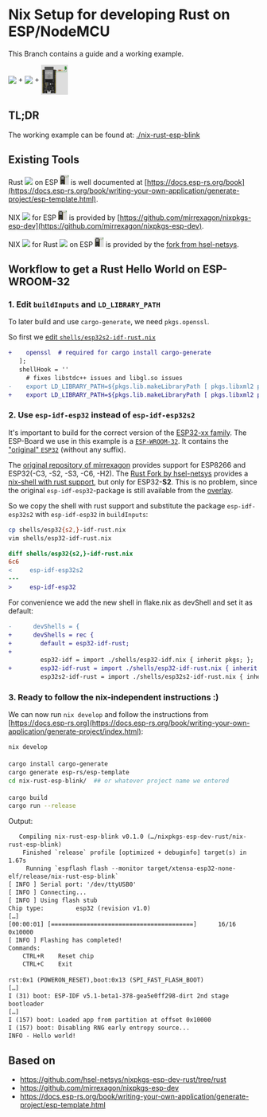 # Nix Setup for developing Rust on ESP/NodeMCU

This Branch contains a guide and a working example.

<img src="https://raw.githubusercontent.com/NixOS/nixos-artwork/refs/heads/master/logo/nix-snowflake-rainbow.svg" height="60px" align="center"/> +
<img src="https://upload.wikimedia.org/wikipedia/commons/d/d5/Rust_programming_language_black_logo.svg" height="60px" align="center"/> +
<img src="./nix-rust-esp-blink/diagram.png?raw=true" height="60px" align="center"/>

## TL;DR

The working example can be found at:
[./nix-rust-esp-blink](./nix-rust-esp-blink)


## Existing Tools

Rust <img src="https://upload.wikimedia.org/wikipedia/commons/d/d5/Rust_programming_language_black_logo.svg" height="20px"/> on
ESP <img src="./nix-rust-esp-blink/diagram.png?raw=true" height="20px"/>
is well documented at [https://docs.esp-rs.org/book](https://docs.esp-rs.org/book/writing-your-own-application/generate-project/esp-template.html).

NIX <img src="https://raw.githubusercontent.com/NixOS/nixos-artwork/refs/heads/master/logo/nix-snowflake-colours.svg" height="20px"/> for
ESP <img src="./nix-rust-esp-blink/diagram.png?raw=true" height="20px"/>
is provided by [https://github.com/mirrexagon/nixpkgs-esp-dev](https://github.com/mirrexagon/nixpkgs-esp-dev).

NIX <img src="https://raw.githubusercontent.com/NixOS/nixos-artwork/refs/heads/master/logo/nix-snowflake-colours.svg" height="20px"/> for
Rust <img src="https://upload.wikimedia.org/wikipedia/commons/d/d5/Rust_programming_language_black_logo.svg" height="20px"/> on
ESP <img src="./nix-rust-esp-blink/diagram.png?raw=true" height="20px"/>
is provided by the [fork from hsel-netsys](https://github.com/hsel-netsys/nixpkgs-esp-dev-rust/tree/rust).


## Workflow to get a Rust Hello World on ESP-WROOM-32

### 1. Edit `buildInputs` and `LD_LIBRARY_PATH`

To later build and use `cargo-generate`, we need `pkgs.openssl`.

So first we [edit `shells/esp32s2-idf-rust.nix`](https://github.com/johannesloetzsch/nixpkgs-esp-dev-rust/compare/321d69c4..686e20be#diff-d581342908253b847eb7c7106ff2e9bb8d9de94e22133166b8106e6ec8db10caR34)

```diff
+    openssl  # required for cargo install cargo-generate
   ];
   shellHook = ''
     # fixes libstdc++ issues and libgl.so issues
-    export LD_LIBRARY_PATH=${pkgs.lib.makeLibraryPath [ pkgs.libxml2 pkgs.zlib pkgs.stdenv.cc.cc.lib ]}
+    export LD_LIBRARY_PATH=${pkgs.lib.makeLibraryPath [ pkgs.libxml2 pkgs.zlib pkgs.stdenv.cc.cc.lib pkgs.openssl ]}
```


### 2. Use `esp-idf-esp32` instead of `esp-idf-esp32s2`

It's important to build for the correct version of the [ESP32-xx family](https://en.wikipedia.org/wiki/ESP32#ESP32-xx_family).
The ESP-Board we use in this example is a [`ESP-WROOM-32`](https://en.wikipedia.org/wiki/ESP32#Printed_circuit_boards). It contains the ["original" `ESP32`](https://en.wikipedia.org/wiki/ESP32#ESP32) (without any suffix).

The [original repository of mirrexagon](https://github.com/mirrexagon/nixpkgs-esp-dev) provides support for ESP8266 and ESP32(-C3, -S2, -S3, -C6, -H2).
The [Rust Fork by hsel-netsys](https://github.com/hsel-netsys/nixpkgs-esp-dev-rust) provides a [nix-shell with rust support](shells/esp32s2-idf-rust.nix), but only for ESP32-**S2**. This is no problem, since the original `esp-idf-esp32`-package is still available from the [overlay](./overlay.nix).

So we copy the shell with rust support and substitute the package `esp-idf-esp32s2` with `esp-idf-esp32` in `buildInputs`:

```sh
cp shells/esp32{s2,}-idf-rust.nix
vim shells/esp32-idf-rust.nix
```

```diff
diff shells/esp32{s2,}-idf-rust.nix 
6c6
<     esp-idf-esp32s2
---
>     esp-idf-esp32
```

For convenience we add the new shell in flake.nix as devShell and set it as default:

```diff
-      devShells = {
+      devShells = rec {
+        default = esp32-idf-rust;
+
         esp32-idf = import ./shells/esp32-idf.nix { inherit pkgs; };
+        esp32-idf-rust = import ./shells/esp32-idf-rust.nix { inherit pkgs; };
         esp32s2-idf-rust = import ./shells/esp32s2-idf-rust.nix { inherit pkgs; };
```


### 3. Ready to follow the nix-independent instructions :)

We can now run `nix develop` and follow the instructions from [https://docs.esp-rs.org](https://docs.esp-rs.org/book/writing-your-own-application/generate-project/index.html):

```sh
nix develop

cargo install cargo-generate
cargo generate esp-rs/esp-template
cd nix-rust-esp-blink/  ## or whatever project name we entered

cargo build
cargo run --release
```

Output:
```
   Compiling nix-rust-esp-blink v0.1.0 (…/nixpkgs-esp-dev-rust/nix-rust-esp-blink)
    Finished `release` profile [optimized + debuginfo] target(s) in 1.67s
     Running `espflash flash --monitor target/xtensa-esp32-none-elf/release/nix-rust-esp-blink`
[ INFO ] Serial port: '/dev/ttyUSB0'
[ INFO ] Connecting...
[ INFO ] Using flash stub
Chip type:         esp32 (revision v1.0)
[…]
[00:00:01] [========================================]      16/16      0x10000                                                                                                                  [ INFO ] Flashing has completed!
Commands:
    CTRL+R    Reset chip
    CTRL+C    Exit

rst:0x1 (POWERON_RESET),boot:0x13 (SPI_FAST_FLASH_BOOT)
[…]
I (31) boot: ESP-IDF v5.1-beta1-378-gea5e0ff298-dirt 2nd stage bootloader
[…]
I (157) boot: Loaded app from partition at offset 0x10000
I (157) boot: Disabling RNG early entropy source...
INFO - Hello world!
```


## Based on

* https://github.com/hsel-netsys/nixpkgs-esp-dev-rust/tree/rust
* https://github.com/mirrexagon/nixpkgs-esp-dev
* https://docs.esp-rs.org/book/writing-your-own-application/generate-project/esp-template.html
